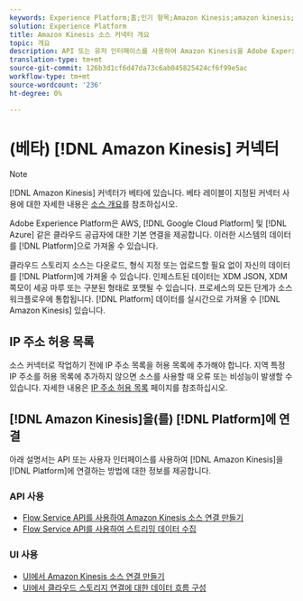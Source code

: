 ```yaml
---
keywords: Experience Platform;홈;인기 항목;Amazon Kinesis;amazon kinesis;Kinesis;kinesis
solution: Experience Platform
title: Amazon Kinesis 소스 커넥터 개요
topic: 개요
description: API 또는 유저 인터페이스를 사용하여 Amazon Kinesis을 Adobe Experience Platform에 연결하는 방법을 알아봅니다.
translation-type: tm+mt
source-git-commit: 126b3d1cf6d47da73c6ab045825424cf6f99e5ac
workflow-type: tm+mt
source-wordcount: '236'
ht-degree: 0%

---
```



# (베타) [!DNL Amazon Kinesis] 커넥터

>[!NOTE]
>
>[!DNL Amazon Kinesis] 커넥터가 베타에 있습니다. 베타 레이블이 지정된 커넥터 사용에 대한 자세한 내용은 [소스 개요](../../home.md#terms-and-conditions)를 참조하십시오.

Adobe Experience Platform은 AWS, [!DNL Google Cloud Platform] 및 [!DNL Azure] 같은 클라우드 공급자에 대한 기본 연결을 제공합니다. 이러한 시스템의 데이터를 [!DNL Platform]으로 가져올 수 있습니다.

클라우드 스토리지 소스는 다운로드, 형식 지정 또는 업로드할 필요 없이 자신의 데이터를 [!DNL Platform]에 가져올 수 있습니다. 인제스트된 데이터는 XDM JSON, XDM 쪽모이 세공 마루 또는 구분된 형태로 포맷될 수 있습니다. 프로세스의 모든 단계가 소스 워크플로우에 통합됩니다. [!DNL Platform] 데이터를 실시간으로 가져올 수  [!DNL Amazon Kinesis] 있습니다.

## IP 주소 허용 목록

소스 커넥터로 작업하기 전에 IP 주소 목록을 허용 목록에 추가해야 합니다. 지역 특정 IP 주소를 허용 목록에 추가하지 않으면 소스를 사용할 때 오류 또는 비성능이 발생할 수 있습니다. 자세한 내용은 [IP 주소 허용 목록](../../ip-address-allow-list.md) 페이지를 참조하십시오.

## [!DNL Amazon Kinesis]을(를) [!DNL Platform]에 연결

아래 설명서는 API 또는 사용자 인터페이스를 사용하여 [!DNL Amazon Kinesis]을 [!DNL Platform]에 연결하는 방법에 대한 정보를 제공합니다.

### API 사용

- [Flow Service API를 사용하여 Amazon Kinesis 소스 연결 만들기](../../tutorials/api/create/cloud-storage/kinesis.md)
- [Flow Service API를 사용하여 스트리밍 데이터 수집](../../tutorials/api/collect/streaming.md)

### UI 사용

- [UI에서 Amazon Kinesis 소스 연결 만들기](../../tutorials/ui/create/cloud-storage/kinesis.md)
- [UI에서 클라우드 스토리지 연결에 대한 데이터 흐름 구성](../../tutorials/ui/dataflow/streaming/cloud-storage-streaming.md)